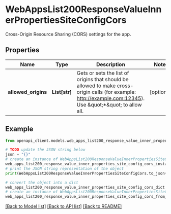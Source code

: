 # WebAppsList200ResponseValueInnerPropertiesSiteConfigCors

Cross-Origin Resource Sharing (CORS) settings for the app.

## Properties

Name | Type | Description | Notes
------------ | ------------- | ------------- | -------------
**allowed_origins** | **List[str]** | Gets or sets the list of origins that should be allowed to make cross-origin calls (for example: http://example.com:12345). Use \&quot;*\&quot; to allow all. | [optional] 

## Example

```python
from openapi_client.models.web_apps_list200_response_value_inner_properties_site_config_cors import WebAppsList200ResponseValueInnerPropertiesSiteConfigCors

# TODO update the JSON string below
json = "{}"
# create an instance of WebAppsList200ResponseValueInnerPropertiesSiteConfigCors from a JSON string
web_apps_list200_response_value_inner_properties_site_config_cors_instance = WebAppsList200ResponseValueInnerPropertiesSiteConfigCors.from_json(json)
# print the JSON string representation of the object
print(WebAppsList200ResponseValueInnerPropertiesSiteConfigCors.to_json())

# convert the object into a dict
web_apps_list200_response_value_inner_properties_site_config_cors_dict = web_apps_list200_response_value_inner_properties_site_config_cors_instance.to_dict()
# create an instance of WebAppsList200ResponseValueInnerPropertiesSiteConfigCors from a dict
web_apps_list200_response_value_inner_properties_site_config_cors_from_dict = WebAppsList200ResponseValueInnerPropertiesSiteConfigCors.from_dict(web_apps_list200_response_value_inner_properties_site_config_cors_dict)
```
[[Back to Model list]](../README.md#documentation-for-models) [[Back to API list]](../README.md#documentation-for-api-endpoints) [[Back to README]](../README.md)


